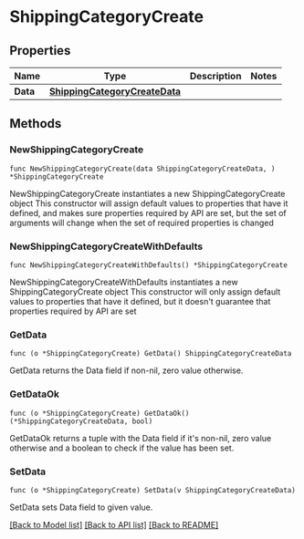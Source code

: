 # ShippingCategoryCreate

## Properties

Name | Type | Description | Notes
------------ | ------------- | ------------- | -------------
**Data** | [**ShippingCategoryCreateData**](ShippingCategoryCreateData.md) |  | 

## Methods

### NewShippingCategoryCreate

`func NewShippingCategoryCreate(data ShippingCategoryCreateData, ) *ShippingCategoryCreate`

NewShippingCategoryCreate instantiates a new ShippingCategoryCreate object
This constructor will assign default values to properties that have it defined,
and makes sure properties required by API are set, but the set of arguments
will change when the set of required properties is changed

### NewShippingCategoryCreateWithDefaults

`func NewShippingCategoryCreateWithDefaults() *ShippingCategoryCreate`

NewShippingCategoryCreateWithDefaults instantiates a new ShippingCategoryCreate object
This constructor will only assign default values to properties that have it defined,
but it doesn't guarantee that properties required by API are set

### GetData

`func (o *ShippingCategoryCreate) GetData() ShippingCategoryCreateData`

GetData returns the Data field if non-nil, zero value otherwise.

### GetDataOk

`func (o *ShippingCategoryCreate) GetDataOk() (*ShippingCategoryCreateData, bool)`

GetDataOk returns a tuple with the Data field if it's non-nil, zero value otherwise
and a boolean to check if the value has been set.

### SetData

`func (o *ShippingCategoryCreate) SetData(v ShippingCategoryCreateData)`

SetData sets Data field to given value.



[[Back to Model list]](../README.md#documentation-for-models) [[Back to API list]](../README.md#documentation-for-api-endpoints) [[Back to README]](../README.md)



